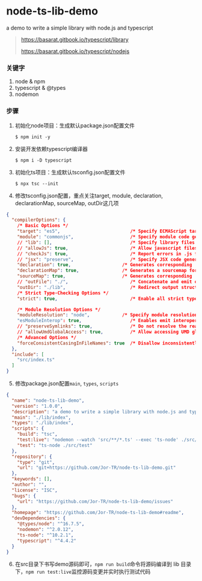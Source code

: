 # node-ts-lib-demo
a demo to write a simple library with node.js and typescript
> https://basarat.gitbook.io/typescript/library
>
> https://basarat.gitbook.io/typescript/nodejs

### 关键字

1. node & npm
2. typescript & @types
3. nodemon

### 步骤

1. 初始化node项目：生成默认package.json配置文件

   `$ npm init -y`

2. 安装开发依赖typescript编译器

   `$ npm i -D typescript`

3. 初始化ts项目：生成默认tsconfig.json配置文件

   `$ npx tsc --init`

4. 修改tsconfig.json配置，重点关注target, module, declaration, declarationMap, sourceMap, outDir这几项

```json
{
  "compilerOptions": {
    /* Basic Options */
    "target": "es5",                          /* Specify ECMAScript target version: 'ES3' (default), 'ES5', 'ES2015', 'ES2016', 'ES2017', 'ES2018', 'ES2019' or 'ESNEXT'. */
    "module": "commonjs",                     /* Specify module code generation: 'none', 'commonjs', 'amd', 'system', 'umd', 'es2015', or 'ESNext'. */
    // "lib": [],                             /* Specify library files to be included in the compilation. */
    // "allowJs": true,                       /* Allow javascript files to be compiled. */
    // "checkJs": true,                       /* Report errors in .js files. */
    // "jsx": "preserve",                     /* Specify JSX code generation: 'preserve', 'react-native', or 'react'. */
    "declaration": true,                   /* Generates corresponding '.d.ts' file. */
    "declarationMap": true,                /* Generates a sourcemap for each corresponding '.d.ts' file. */
    "sourceMap": true,                     /* Generates corresponding '.map' file. */
    // "outFile": "./",                       /* Concatenate and emit output to single file. */
    "outDir": "./lib",                        /* Redirect output structure to the directory. */
    /* Strict Type-Checking Options */
    "strict": true,                           /* Enable all strict type-checking options. */

    /* Module Resolution Options */
    "moduleResolution": "node",            /* Specify module resolution strategy: 'node' (Node.js) or 'classic' (TypeScript pre-1.6). */
    "esModuleInterop": true,                  /* Enables emit interoperability between CommonJS and ES Modules via creation of namespace objects for all imports. Implies 'allowSyntheticDefaultImports'. */
    // "preserveSymlinks": true,              /* Do not resolve the real path of symlinks. */
    // "allowUmdGlobalAccess": true,          /* Allow accessing UMD globals from modules. */
    /* Advanced Options */
    "forceConsistentCasingInFileNames": true  /* Disallow inconsistently-cased references to the same file. */
  },
  "include": [
    "src/index.ts"
  ]
}
```

5. 修改package.json配置`main`, `types`, `scripts`

```json
{
  "name": "node-ts-lib-demo",
  "version": "1.0.0",
  "description": "a demo to write a simple library with node.js and typescript",
  "main": "./lib/index",
  "types": "./lib/index",
  "scripts": {
    "build": "tsc",
    "test:live": "nodemon --watch 'src/**/*.ts' --exec 'ts-node' ./src/test.ts",
    "test": "ts-node ./src/test"
  },
  "repository": {
    "type": "git",
    "url": "git+https://github.com/Jor-TR/node-ts-lib-demo.git"
  },
  "keywords": [],
  "author": "",
  "license": "ISC",
  "bugs": {
    "url": "https://github.com/Jor-TR/node-ts-lib-demo/issues"
  },
  "homepage": "https://github.com/Jor-TR/node-ts-lib-demo#readme",
  "devDependencies": {
    "@types/node": "^16.7.5",
    "nodemon": "^2.0.12",
    "ts-node": "^10.2.1",
    "typescript": "^4.4.2"
  }
}
```

6. 在src目录下书写demo源码即可，`npm run build`命令将源码编译到 lib 目录下，`npm run test:live`监控源码变更并实时执行测试代码